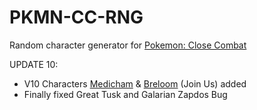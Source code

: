 # PKMN-CC-RNG
Random character generator for [Pokemon: Close Combat](https://wiki.gbl.gg/w/Pokemon:_Close_Combat)

UPDATE 10:
- V10 Characters [Medicham](https://wiki.gbl.gg/w/Pokemon:_Close_Combat/Medicham) & [Breloom](https://wiki.gbl.gg/w/Pokemon:_Close_Combat/Breloom) (Join Us) added
- Finally fixed Great Tusk and Galarian Zapdos Bug

